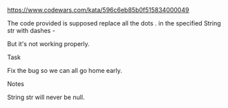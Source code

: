 https://www.codewars.com/kata/596c6eb85b0f515834000049

The code provided is supposed replace all the dots . in the specified String str with dashes -

But it's not working properly.

Task

Fix the bug so we can all go home early.

Notes

String str will never be null.
